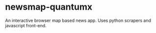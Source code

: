 # newsmap-quantumx
An interactive browser map based news app. Uses python scrapers and javascript front-end.
